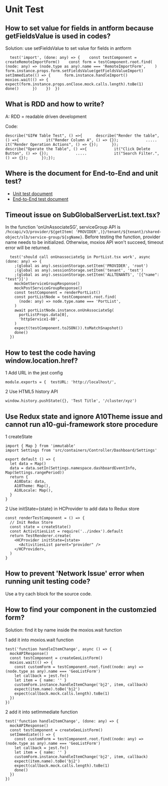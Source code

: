 # Unit Test

## How to set value for fields in antform because getFieldsValue is used in codes? 

Solution: use setFieldsValue to set value for fields in antform

```text
  test('import', (done: any) => {    const testComponent = createRemoteImportForm()    const form = testComponent.root.find(      (node: any) => (node.type as any).name === 'RemoteImportForm',    )    form.instance.props.form.setFieldsValue(getFieldsValueImport)    setImmediate(() => {      form.instance.handleImport()      moxios.wait(() => {        expect(form.instance.props.onClose.mock.calls.length).toBe(1)        done()      })    })  })
```

## What is RDD and how to write? 

A: RDD = readable driven development

Code:

```text
describe("GIFW Table Test", () =>{      describe("Render the table", () =>{            it("Render Column A", () => {});            .....            it("Render Operation Actions", () => {});      });​      describe("Operate the Table", () =>{            it("Click Delete Button", () => {});            .....            it("Search Filter.", () => {});      });​});
```

## Where is the document for End-to-End and unit test? 

* [Unit test document](https://teams.microsoft.com/_#/docx/viewer/teams/https%3A~2F~2Fa10networks.sharepoint.com~2Fsites~2FGUIFuture~2FShared%20Documents~2FGeneral~2Fauto-test~2Funittest_handbook.docx?threadId=19%3Ae81ccb01ec2e48f9b6f4fd21da53fad6%40thread.skype&baseUrl=https%3A~2F~2Fa10networks.sharepoint.com~2Fsites~2FGUIFuture&fileId=ED9FF30D-80C8-4C55-A08E-A6C7D3C378DB&ctx=files&viewerAction=view)​
* [End-to-End test document](https://teams.microsoft.com/_#/docx/viewer/teams/https%3A~2F~2Fa10networks.sharepoint.com~2Fsites~2FGUIFuture~2FShared%20Documents~2FGeneral~2Fauto-test~2Fe2etest_handbook.docx?threadId=19%3Ae81ccb01ec2e48f9b6f4fd21da53fad6%40thread.skype&baseUrl=https%3A~2F~2Fa10networks.sharepoint.com~2Fsites~2FGUIFuture&fileId=CC8F2496-CCCB-4CCF-AA05-CCFE5F8922F7&ctx=files&viewerAction=view)​

## Timeout issue on SubGlobalServerList.text.tsx? 

In the function 'onUnAssociateSG', serviceGroup API is `/hccapi/v3/provider/${getItem( 'PROVIDER',)}/tenant/${tenant}/shared-object/slb/service-group/${sgName}`. Before testing the function, provider name needs to be initialized. Otherwise, moxios API won't succeed, timeout error will be returned.

```text
  test('should call onUnassociateSg in PortList.tsx work', async (done: any) => {
    ;(global as any).sessionStorage.setItem('PROVIDER', 'root')
    ;(global as any).sessionStorage.setItem('tenant', 'test')
    ;(global as any).sessionStorage.setItem('ALLTENANTS', '[{"name": "test"}]')
    mockGetServiceGroupResponse()
    mockPostServiceGroupResponse()
    const testComponent = renderPortList()
    const portListNode = testComponent.root.find(
      (node: any) => node.type.name === 'PortList',
    )
    await portListNode.instance.onUnAssociateSg(
      portListProps.data[0],
      'httpService1-80',
    )
    expect(testComponent.toJSON()).toMatchSnapshot()
    done()
  })
```

## How to test the code having window.location.href?

1 Add URL in the jest config

```text
module.exports = {  testURL: 'http://localhost/',
```

2 Use HTML5 history API

```text
window.history.pushState({}, 'Test Title', '/cluster/xyz')
```

## Use Redux state and ignore A10Theme issue and cannot run a10-gui-framework store procedure

1 createState

```text
import { Map } from 'immutable'
import Settings from 'src/containers/Controller/Dashboard/Settings'

export default () => {
  let data = Map()
  data = data.setIn(Settings.namespace.dashboardEventInfo, Map(Settings.rangePeriod))
  return {
    A10Data: data,
    A10Theme: Map(),
    A10Locale: Map(),
  }
}
```

2 Use initState={state} in HCProvider to add data to Redux store

```text
const renderTestComponent = () => {
  // Init Redux Store
  const state = createState()
  const ActivitiesList = require('../index').default
  return TestRenderer.create(
    <HCProvider initState={state>
      <ActivitiesList parent="provider" />
    </HCProvider>,
  )
}
```

## How to prevent 'Network Issue' error when running unit testing code?
Use a try cach block for the source code.

## How to find your component in the customzied form?

Solution: find it by name inside the moxios.wait function

1 add it into moxios.wait function

```text
test('function handleItemChange', async () => {
  mockAPIResponse()
  const testComponent = createGeoListForm()
  moxios.wait(() => {
    const customForm = testComponent.root.find((node: any) => (node.type as any).name === 'GeoListForm')
    let callback = jest.fn()
    let item = { name: '' }
    customForm.instance.handleItemChange('bj2', item, callback)
    expect(item.name).toBe('bj2')
    expect(callback.mock.calls.length).toBe(1)
  })
})
```

2 add it into setImmediate function

```text
test('function handleItemChange', (done: any) => {
  mockAPIResponse()
  const testComponent = createGeoListForm()
  setImmediate(() => {
    const customForm = testComponent.root.find((node: any) => (node.type as any).name === 'GeoListForm')
    let callback = jest.fn()
    let item = { name: '' }
    customForm.instance.handleItemChange('bj2', item, callback)
    expect(item.name).toBe('bj2')
    expect(callback.mock.calls.length).toBe(1)
    done()
  })
})
```

